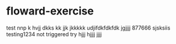 # floward-exercise
test
nnp
k
hvjj
dkks
kk
jjk
jkkkkk
udjifdkfdkfdk
jgjjjj
877666
sjsksiis
testing1234
not triggered
try
hjjj
hjjjj
jjjj
